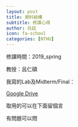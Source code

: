 ```yaml
---
layout: post
title: 資料結構
subtitle: 修課心得
author: 兆廷
icon: fa-school
categories: [NTHU]
---
```


修課時間：2019_spring

教授：呂仁碩

我寫的Lab及Midterm/Final：

[Google Drive](https://drive.google.com/drive/folders/1nkWj_AAyYyA0ZI1ywmvCNXJ7euXOpfv3?usp=sharing)

取用的可以在下面留個言

有問題可以問

<br>

